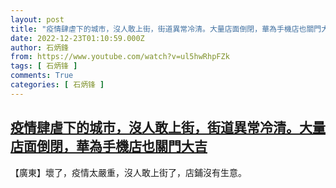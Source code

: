```yaml
---
layout: post
title: "疫情肆虐下的城市，沒人敢上街，街道異常冷清。大量店面倒閉，華為手機店也關門大吉"
date: 2022-12-23T01:10:59.000Z
author: 石炳鋒
from: https://www.youtube.com/watch?v=ul5hwRhpFZk
tags: [ 石炳锋 ]
comments: True
categories: [ 石炳锋 ]
---
```

<!--1671757859000-->
[疫情肆虐下的城市，沒人敢上街，街道異常冷清。大量店面倒閉，華為手機店也關門大吉](https://www.youtube.com/watch?v=ul5hwRhpFZk)
------

<div>
【廣東】壞了，疫情太嚴重，沒人敢上街了，店鋪沒有生意。
</div>
